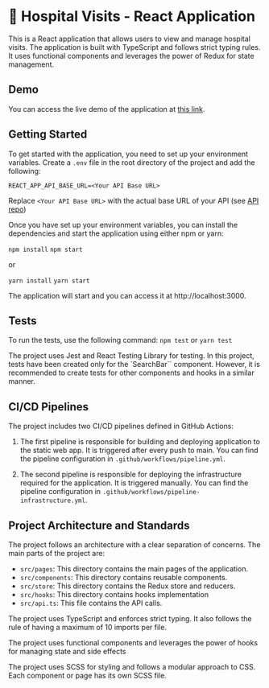 # :hospital: Hospital Visits - React Application

This is a React application that allows users to view and manage hospital visits. The application is built with TypeScript and follows strict typing rules. It uses functional components and leverages the power of Redux for state management.

## Demo

You can access the live demo of the application at [this link](https://salmon-hill-01767c303.4.azurestaticapps.net).

## Getting Started

To get started with the application, you need to set up your environment variables. Create a `.env` file in the root directory of the project and add the following:

`REACT_APP_API_BASE_URL=<Your API Base URL>`

Replace `<Your API Base URL>` with the actual base URL of your API (see [API repo](https://github.com/delprzemo/hospital-visits-api))

Once you have set up your environment variables, you can install the dependencies and start the application using either npm or yarn:

`npm install`
`npm start`

or

`yarn install`
`yarn start`

The application will start and you can access it at http://localhost:3000.

## Tests

To run the tests, use the following command:
`npm test`
or
`yarn test`

The project uses Jest and React Testing Library for testing.
In this project, tests have been created only for the `SearchBar`` component. However, it is recommended to create tests for other components and hooks in a similar manner.

## CI/CD Pipelines

The project includes two CI/CD pipelines defined in GitHub Actions:

1. The first pipeline is responsible for building and deploying application to the static web app. It is triggered after every push to main. You can find the pipeline configuration in `.github/workflows/pipeline.yml`.

2. The second pipeline is responsible for deploying the infrastructure required for the application. It is triggered manually. You can find the pipeline configuration in `.github/workflows/pipeline-infrastructure.yml`.

## Project Architecture and Standards

The project follows an architecture with a clear separation of concerns. The main parts of the project are:

- `src/pages`: This directory contains the main pages of the application.
- `src/components`: This directory contains reusable components.
- `src/store`: This directory contains the Redux store and reducers.
- `src/hooks`: This directory contains hooks implementation
- `src/api.ts`: This file contains the API calls.

The project uses TypeScript and enforces strict typing. It also follows the rule of having a maximum of 10 imports per file.

The project uses functional components and leverages the power of hooks for managing state and side effects

The project uses SCSS for styling and follows a modular approach to CSS. Each component or page has its own SCSS file.

